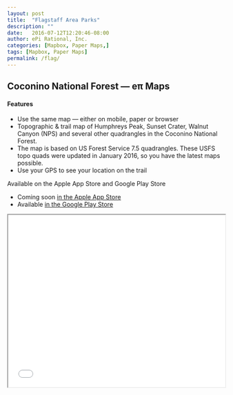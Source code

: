 ```yaml
---
layout: post
title:  "Flagstaff Area Parks"
description: ""
date:   2016-07-12T12:20:46-08:00
author: ePi Rational, Inc.
categories: [Mapbox, Paper Maps,]
tags: [Mapbox, Paper Maps]
permalink: /flag/
---
```


## Coconino National Forest — eπ Maps

#### Features
* Use the same map — either on mobile, paper or browser
* Topographic & trail map of Humphreys Peak, Sunset Crater, Walnut Canyon (NPS) and several other quadrangles in the Coconino National Forest.
* The map is based on US Forest Service 7.5 quadrangles. These USFS topo quads were updated in January 2016, so you have the latest maps possible.
* Use your GPS to see your location on the trail

Available on the Apple App Store and Google Play Store

* Coming soon [in the Apple App Store][ios]
* Available [in the Google Play Store][android]

<iframe width = "100%" height = "400" src="/flag/map">
  <p>Your browser does not support iframes.</p>
</iframe>

[ios]:      https://itunes.apple.com/us/developer/epi-rational-inc./id416401310
[android]:  https://play.google.com/store/apps/details?id=com.roblabs.papermaps.usfs.flag

[tsg]:  http://www.timestampgenerator.com
